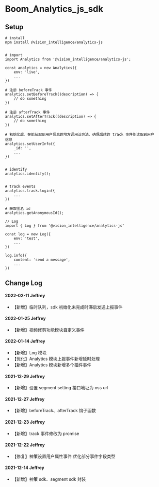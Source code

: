 # Boom_Analytics_js_sdk

## Setup

```
# install
npm install @vision_intelligence/analytics-js


# import
import Analytics from '@vision_intelligence/analytics-js';

const analytics = new Analytics({
    env: 'live',
    ...
})

# 注册 beforeTrack 事件
analytics.setBeforeTrack((description) => {
    // do something
})

# 注册 afterTrack 事件
analytics.setAfterTrack((description) => {
    // do something
})

# 初始化后，在能获取到用户信息的地方调用该方法，确保后续的 track 事件能读取到用户信息
analytics.setUserInfo({
    _id: '',
    ...
})


# identify
analytics.identify();


# track events
analytics.track.login({
    ...
})

# 获取匿名 id
analytics.getAnonymousId();

// Log
import { Log } from '@vision_intelligence/analytics-js'

const log = new Log({
    env: 'test',
    ...
})

log.info({
    content: 'send a message',
    ...
})

```

## Change Log

#### 2022-02-11 Jeffrey

-   【新增】临时队列，sdk 初始化未完成时滞后发送上报事件

#### 2022-01-25 Jeffrey

-   【新增】视频修剪功能模块自定义事件

#### 2022-01-14 Jeffrey

-   【新增】Log 模块
-   【优化】Analytics 模块上报事件新增延时处理
-   【新增】Analytics 模块新增多个插件事件

#### 2021-12-29 Jeffrey

-   【新增】设置 segment setting 接口地址为 oss url

#### 2021-12-27 Jeffrey

-   【新增】beforeTrack、afterTrack 钩子函数

#### 2021-12-23 Jeffrey

-   【新增】track 事件修改为 promise

#### 2021-12-22 Jeffrey

-   【修复】神策设置用户属性事件 优化部分事件字段类型

#### 2021-12-14 Jeffrey

-   【新增】神策 sdk、segment sdk 封装
